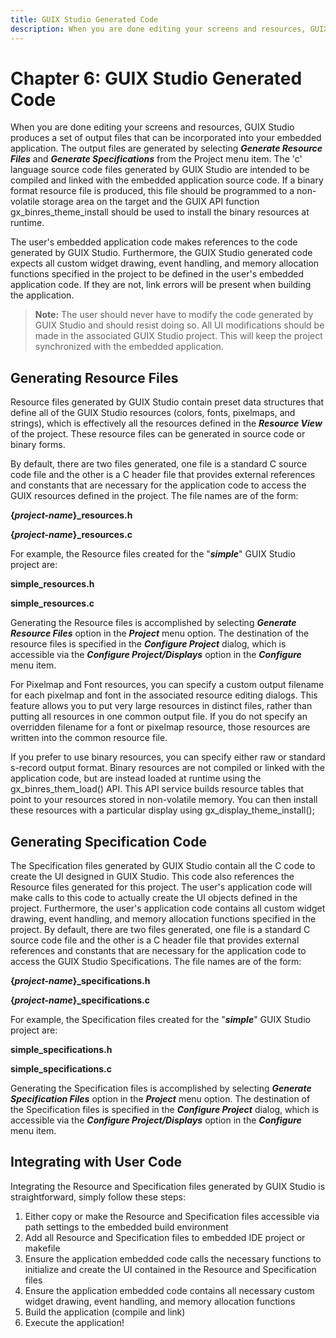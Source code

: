 ```yaml
---
title: GUIX Studio Generated Code
description: When you are done editing your screens and resources, GUIX Studio produces a set of output files that can be incorporated into your embedded application.
---
```

# Chapter 6: GUIX Studio Generated Code

When you are done editing your screens and resources, GUIX Studio produces a set of output files that can be incorporated into your embedded application. The output files are generated by selecting ***Generate Resource Files*** and ***Generate Specifications*** from the Project menu item. The 'c' language source code files generated by GUIX Studio are intended to be compiled and linked with the embedded application source code. If a binary format resource file is produced, this file should be programmed to a non-volatile storage area on the target and the GUIX API function gx_binres_theme_install should be used to install the binary resources at runtime.

The user's embedded application code makes references to the code generated by GUIX Studio. Furthermore, the GUIX Studio generated code expects all custom widget drawing, event handling, and memory allocation functions specified in the project to be defined in the user's embedded application code. If they are not, link errors will be present when building the application.

> **Note:** The user should never have to modify the code generated by GUIX Studio and should resist doing so. All UI modifications should be made in the associated GUIX Studio project. This will keep the project synchronized with the embedded application.

## Generating Resource Files

Resource files generated by GUIX Studio contain preset data structures that define all of the GUIX Studio resources (colors, fonts, pixelmaps, and strings), which is effectively all the resources defined in the ***Resource View*** of the project. These resource files can be generated in source code or binary forms.

By default, there are two files generated, one file is a standard C source code file and the other is a C header file that provides external references and constants that are necessary for the application code to access the GUIX resources defined in the project. The file names are of the form:

**{*project-name*}_resources.h**

**{*project-name*}_resources.c**

For example, the Resource files created for the "***simple***" GUIX Studio project are:

**simple_resources.h**

**simple_resources.c**

Generating the Resource files is accomplished by selecting ***Generate Resource Files*** option in the ***Project*** menu option. The destination of the resource files is specified in the ***Configure Project*** dialog, which is accessible via the ***Configure Project/Displays*** option in the ***Configure*** menu item.

For Pixelmap and Font resources, you can specify a custom output filename for each pixelmap and font in the associated resource editing dialogs. This feature allows you to put very large resources in distinct files, rather than putting all resources in one common output file. If you do not specify an overridden filename for a font or pixelmap resource, those resources are written into the common
resource file.

If you prefer to use binary resources, you can specify either raw or standard s-record output format. Binary resources are not compiled or linked with the application code, but are instead loaded at runtime using the gx_binres_them_load() API. This API service builds resource tables that point to your resources stored in non-volatile memory. You can then install these resources with a particular display using gx_display_theme_install();

## Generating Specification Code

The Specification files generated by GUIX Studio contain all the C code to create the UI designed in GUIX Studio. This code also references the Resource files generated for this project. The user's application code will make calls to this code to actually create the UI objects defined in the project. Furthermore, the user's application code contains all custom widget drawing, event handling, and memory allocation functions specified in the project. By default, there are two files generated, one file is a standard C source code file and the other is a C header file that provides external references and constants that are necessary for the application code to access the 
GUIX Studio Specifications. The file names are of the form:

**{*project-name*}_specifications.h**

**{*project-name*}_specifications.c**

For example, the Specification files created for the "***simple***" GUIX Studio project are:

**simple_specifications.h**

**simple_specifications.c**

Generating the Specification files is accomplished by selecting ***Generate Specification Files*** option in the ***Project*** menu option. The destination of the Specification files is specified in the ***Configure Project*** dialog, which is accessible via the ***Configure Project/Displays*** option in the ***Configure*** menu item.

## Integrating with User Code

Integrating the Resource and Specification files generated by GUIX Studio is straightforward, simply follow these steps:

1. Either copy or make the Resource and Specification files accessible via path settings to the embedded build environment
2. Add all Resource and Specification files to embedded IDE project or makefile
3. Ensure the application embedded code calls the necessary functions to initialize and create the UI contained in the Resource and Specification files
4. Ensure the application embedded code contains all necessary custom widget drawing, event handling, and memory allocation functions
5. Build the application (compile and link)
6. Execute the application!